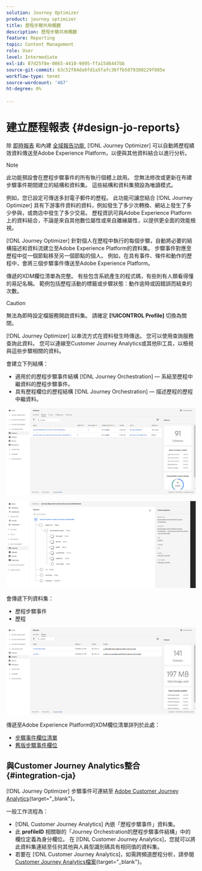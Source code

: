 ```yaml
---
solution: Journey Optimizer
product: journey optimizer
title: 歷程步驟共用概觀
description: 歷程步驟共用概觀
feature: Reporting
topic: Content Management
role: User
level: Intermediate
exl-id: 07d25f8e-0065-4410-9895-ffa15d6447bb
source-git-commit: 63c52f04da9fd1a5fafc36ffb5079380229f885e
workflow-type: tm+mt
source-wordcount: '467'
ht-degree: 0%

---
```


# 建立歷程報表 {#design-jo-reports}

除 [即時報表](live-report.md) 和內建 [全域報告功能](global-report.md), [!DNL Journey Optimizer] 可以自動將歷程績效資料傳送至Adobe Experience Platform，以便與其他資料結合以進行分析。

>[!NOTE]
>
>此功能預設會在歷程步驟事件的所有執行個體上啟用。 您無法修改或更新在布建步驟事件期間建立的結構和資料集。 這些結構和資料集預設為唯讀模式。

例如，您已設定可傳送多封電子郵件的歷程。 此功能可讓您結合 [!DNL Journey Optimizer] 具有下游事件資料的資料，例如發生了多少次轉換、網站上發生了多少參與，或商店中發生了多少交易。 歷程資訊可與Adobe Experience Platform上的資料結合，不論是來自其他數位屬性或來自離線屬性，以提供更全面的效能檢視。

[!DNL Journey Optimizer] 針對個人在歷程中執行的每個步驟，自動將必要的結構描述和資料流建立至Adobe Experience Platform的資料集。 步驟事件對應至歷程中從一個節點移至另一個節點的個人。 例如，在具有事件、條件和動作的歷程中，會將三個步驟事件傳送至Adobe Experience Platform。

傳遞的XDM欄位清單為完整。 有些包含系統產生的程式碼，有些則有人類看得懂的易記名稱。 範例包括歷程活動的標籤或步驟狀態：動作逾時或因錯誤而結束的次數。

>[!CAUTION]
>
>無法為即時設定檔服務開啟資料集。 請確定 **[!UICONTROL Profile]** 切換為關閉。

[!DNL Journey Optimizer] 以串流方式在資料發生時傳送。 您可以使用查詢服務查詢此資料。 您可以連線至Customer Journey Analytics或其他BI工具，以檢視與這些步驟相關的資料。

會建立下列結構：

* 適用於的歷程步驟事件結構 [!DNL Journey Orchestration]  — 系結至歷程中繼資料的歷程步驟事件。
* 具有歷程欄位的歷程結構 [!DNL Journey Orchestration]  — 描述歷程的歷程中繼資料。

![](assets/sharing1.png)

![](assets/sharing2.png)

會傳遞下列資料集：

* 歷程步驟事件
* 歷程

![](assets/sharing3.png)

傳遞至Adobe Experience Platform的XDM欄位清單詳列於此處：

* [步驟事件欄位清單](../reports/sharing-field-list.md)
* [舊版步驟事件欄位](../reports/sharing-legacy-fields.md)

## 與Customer Journey Analytics整合 {#integration-cja}

[!DNL Journey Optimizer] 步驟事件可連結至 [Adobe Customer Journey Analytics](https://experienceleague.adobe.com/docs/analytics-platform/using/cja-overview/cja-overview.html){target=&quot;_blank&quot;}。

一般工作流程為：

* [!DNL Customer Journey Analytics] 內嵌「歷程步驟事件」資料集。
* 此 **profileID** 相關聯的「Journey Orchestration的歷程步驟事件結構」中的欄位定義為身分欄位。 在 [!DNL Customer Journey Analytics]，您就可以將此資料集連結至任何其他與人員型識別碼具有相同值的資料集。
* 若要在 [!DNL Customer Journey Analytics]，如需跨頻道歷程分析，請參閱 [Customer Journey Analytics檔案](https://experienceleague.adobe.com/docs/analytics-platform/using/cja-usecases/cross-channel.html){target=&quot;_blank&quot;}。

